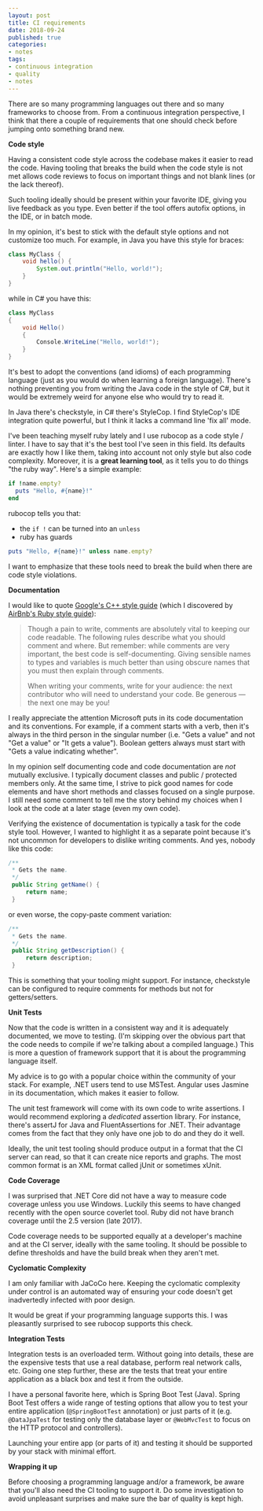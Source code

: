 ```yaml
---
layout: post
title: CI requirements
date: 2018-09-24
published: true
categories:
- notes
tags:
- continuous integration
- quality
- notes
---
```


There are so many programming languages out there and so many
frameworks to choose from. From a continuous integration
perspective, I think that there a couple of requirements that
one should check before jumping onto something brand new.

**Code style**

Having a consistent code style across the codebase makes it
easier to read the code. Having tooling that breaks the build
when the code style is not met allows code reviews to focus
on important things and not blank lines (or the lack thereof).

Such tooling ideally should be present within your favorite IDE,
giving you live feedback as you type. Even better if the tool
offers autofix options, in the IDE, or in batch mode.

In my opinion, it's best to stick with the default style options
and not customize too much. For example, in Java you have
this style for braces:

```java
class MyClass {
    void hello() {
        System.out.println("Hello, world!");
    }
}
```

while in C# you have this:

```cs
class MyClass
{
    void Hello()
    {
        Console.WriteLine("Hello, world!");
    }
}
```

It's best to adopt the conventions (and idioms) of each
programming language (just as you would do when learning a
foreign language). There's nothing preventing you from
writing the Java code in the style of C#, but it would be
extremely weird for anyone else who would try to read it.

In Java there's checkstyle, in C# there's StyleCop. I find
StyleCop's IDE integration quite powerful, but I think it lacks
a command line 'fix all' mode.

I've been teaching myself ruby lately and I use rubocop as a
code style / linter. I have to say that it's the best tool I've
seen in this field. Its defaults are exactly how I like them,
taking into account not only style but also code complexity.
Moreover, it is a **great learning tool**, as it tells you to do
things "the ruby way". Here's a simple example:

```ruby
if !name.empty?
  puts "Hello, #{name}!"
end
```

rubocop tells you that:

- the `if !` can be turned into an `unless`
- ruby has guards

```ruby
puts "Hello, #{name}!" unless name.empty?
```

I want to emphasize that these tools need to break the
build when there are code style violations.

**Documentation**

I would like to quote [Google's C++ style guide](https://google.github.io/styleguide/cppguide.html#Comments) (which I
discovered by [AirBnb's Ruby style guide](https://github.com/airbnb/ruby#commenting)):

> Though a pain to write, comments are absolutely vital to keeping our code readable. The following rules describe what you should comment and where. But remember: while comments are very important, the best code is self-documenting. Giving sensible names to types and variables is much better than using obscure names that you must then explain through comments.
>
> When writing your comments, write for your audience: the next contributor who will need to understand your code. Be generous — the next one may be you!

I really appreciate the attention Microsoft
puts in its code documentation and its conventions. For example,
if a comment starts with a verb, then it's always in the third
person in the singular number (i.e. "Gets a value" and not "Get
a value" or "It gets a value"). Boolean getters always must
start with "Gets a value indicating whether".

In my opinion self documenting code and code documentation are
_not_ mutually exclusive. I typically document classes and
public / protected members only. At the same time, I strive
to pick good names for code elements and have short methods
and classes focused on a single purpose. I still need some
comment to tell me the story behind my choices when I look
at the code at a later stage (even my own code).

Verifying the existence of documentation is typically a task
for the code style tool. However, I wanted to highlight it as
a separate point because it's not uncommon for developers
to dislike writing comments. And yes, nobody like this code:

```java
/**
 * Gets the name.
 */
 public String getName() {
     return name;
 }
```

or even worse, the copy-paste comment variation:

```java
/**
 * Gets the name.
 */
 public String getDescription() {
     return description;
 }
```

This is something that your tooling might support. For
instance, checkstyle can be configured to require
comments for methods but not for getters/setters.

**Unit Tests**

Now that the code is written in a consistent way and it
is adequately documented, we move to testing. (I'm skipping
over the obvious part that the code needs to compile if
we're talking about a compiled language.) This is more a
question of framework support that it is about the programming
language itself.

My advice is to go with a popular choice within the community
of your stack. For example, .NET users tend to use MSTest.
Angular uses Jasmine in its documentation, which makes it
easier to follow.

The unit test framework will come with its own code to write
assertions. I would recommend exploring a _dedicated_ assertion
library. For instance, there's assertJ for Java and
FluentAssertions for .NET. Their advantage comes from the fact
that they only have one job to do and they do it well.

Ideally, the unit test tooling should produce output in
a format that the CI server can read, so that it can create
nice reports and graphs. The most common format is an XML format
called jUnit or sometimes xUnit.

**Code Coverage**

I was surprised that .NET Core did not have a way to measure
code coverage unless you use Windows. Luckily this seems to
have changed recently with the open source coverlet tool.
Ruby did not have branch coverage until the 2.5
version (late 2017).

Code coverage needs to be supported equally at a developer's
machine and at the CI server, ideally with the same tooling. It
should be possible to define thresholds and have the build
break when they aren't met.

**Cyclomatic Complexity**

I am only familiar with JaCoCo here. Keeping the cyclomatic
complexity under control is an automated way of ensuring
your code doesn't get inadvertedly infected with poor design.

It would be great if your programming language supports this. I
was pleasantly surprised to see rubocop supports this check.

**Integration Tests**

Integration tests is an overloaded term. Without going into
details, these are the expensive tests that use a real
database, perform real network calls, etc. Going one step
further, these are the tests that treat your entire application
as a black box and test it from the outside.

I have a personal favorite here, which is Spring Boot Test
(Java). Spring Boot Test offers a wide range of testing options
that allow you to test your entire application
(`@SpringBootTest` annotation) or just parts of it
(e.g. `@DataJpaTest` for testing only the database layer or
`@WebMvcTest` to focus on the HTTP protocol and controllers).

Launching your entire app (or parts of it) and testing it
should be supported by your stack with minimal effort.

**Wrapping it up**

Before choosing a programming language and/or a framework,
be aware that you'll also need the CI tooling to support it.
Do some investigation to avoid unpleasant surprises and make
sure the bar of quality is kept high.
